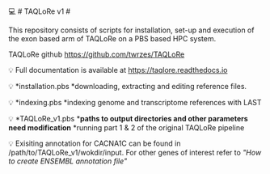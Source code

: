💻 # TAQLoRe v1 #

This repository consists of scripts for installation, set-up and execution of the exon based arm of TAQLoRe on a PBS based HPC system.

TAQLoRe github https://github.com/twrzes/TAQLoRe

💡 Full documentation is available at https://taqlore.readthedocs.io

💡 *installation.pbs
    *downloading, extracting and editing reference files. 

💡 *indexing.pbs
    *indexing genome and transcriptome references with LAST

💡 *TAQLoRe_v1.pbs
    *__paths to output directories and other parameters need modification__
    *running part 1 & 2 of the original TAQLoRe pipeline 

💡 Exisiting annotation for CACNA1C can be found in /path/to/TAQLoRe_v1/wokdir/input. For other genes of interest refer to       _"How to create ENSEMBL annotation file"_
